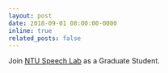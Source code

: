 ```yaml
---
layout: post
date: 2018-09-01 08:00:00-0000
inline: true
related_posts: false
---
```


Join [NTU Speech Lab](https://speech.ee.ntu.edu.tw/previous_version/lslNew.htm) as a Graduate Student.
